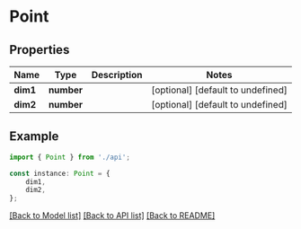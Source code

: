 # Point


## Properties

Name | Type | Description | Notes
------------ | ------------- | ------------- | -------------
**dim1** | **number** |  | [optional] [default to undefined]
**dim2** | **number** |  | [optional] [default to undefined]

## Example

```typescript
import { Point } from './api';

const instance: Point = {
    dim1,
    dim2,
};
```

[[Back to Model list]](../README.md#documentation-for-models) [[Back to API list]](../README.md#documentation-for-api-endpoints) [[Back to README]](../README.md)
